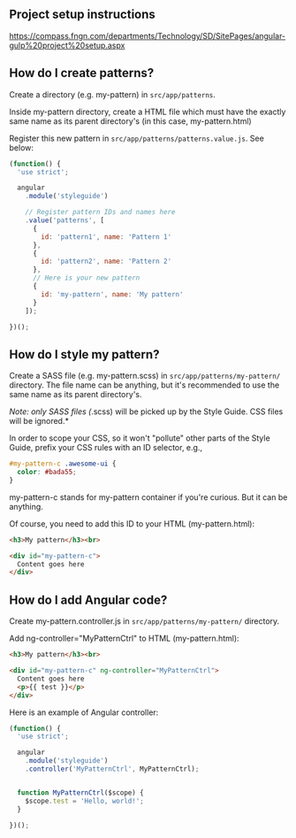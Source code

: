 ## Project setup instructions

https://compass.fngn.com/departments/Technology/SD/SitePages/angular-gulp%20project%20setup.aspx


## How do I create patterns?

Create a directory (e.g. my-pattern) in `src/app/patterns`.

Inside my-pattern directory, create a HTML file which must have the exactly same name as its parent directory's (in this case, my-pattern.html)

Register this new pattern in `src/app/patterns/patterns.value.js`. See below:

```JavaScript
(function() {
  'use strict';

  angular
    .module('styleguide')

    // Register pattern IDs and names here
    .value('patterns', [
      {
        id: 'pattern1', name: 'Pattern 1'
      },
      {
        id: 'pattern2', name: 'Pattern 2'
      }, 
      // Here is your new pattern
      {
        id: 'my-pattern', name: 'My pattern' 
      }
    ]);

})();
```


## How do I style my pattern?

Create a SASS file (e.g. my-pattern.scss) in `src/app/patterns/my-pattern/` directory. 
The file name can be anything, but it's recommended to use the same name as its parent directory's.

*Note: only SASS files (*.scss) will be picked up by the Style Guide. CSS files will be ignored.*

In order to scope your CSS, so it won't "pollute" other parts of the Style Guide, prefix your CSS rules with an ID selector, e.g., 

```css
#my-pattern-c .awesome-ui {
  color: #bada55;
}
```

my-pattern-c stands for my-pattern container if you're curious. But it can be anything.

Of course, you need to add this ID to your HTML (my-pattern.html):

```html
<h3>My pattern</h3><br>

<div id="my-pattern-c">
  Content goes here
</div>
```


## How do I add Angular code?

Create my-pattern.controller.js in `src/app/patterns/my-pattern/` directory.

Add ng-controller="MyPatternCtrl" to HTML (my-pattern.html):

```html
<h3>My pattern</h3><br>

<div id="my-pattern-c" ng-controller="MyPatternCtrl">
  Content goes here
  <p>{{ test }}</p>
</div>
```

Here is an example of Angular controller:

```JavaScript
(function() {
  'use strict';

  angular
    .module('styleguide')
    .controller('MyPatternCtrl', MyPatternCtrl);


  function MyPatternCtrl($scope) {
    $scope.test = 'Hello, world!';
  }

})();
```

